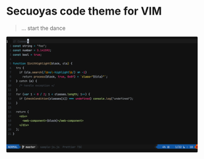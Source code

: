 # Secuoyas code theme for VIM

> ... start the dance

![secuoyas-code-vim](./assets/screenshot@2x.png)
